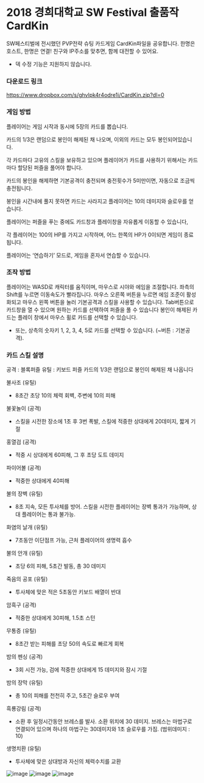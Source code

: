 # 2018 경희대학교 SW Festival 출품작 CardKin

SW페스티벌에 전시했던 PVP전략 슈팅 카드게임 CardKin파일을 공유합니다.
한명은 호스트, 한명은 연결! 친구와 IP주소를 맞추면, 함께 대전할 수 있어요.
* 덱 수정 기능은 지원하지 않습니다.

### 다운로드 링크
https://www.dropbox.com/s/ghvlpk4r4odre1i/CardKin.zip?dl=0



### 게임 방법

플레이어는 게임 시작과 동시에 5장의 카드를 뽑습니다.

카드의 1/3은 랜덤으로 봉인이 해제된 채 나오며, 이외의 카드는 모두 봉인되어있습니다.

각 카드마다 고유의 스킬을 보유하고 있으며 플레이어가 카드를 사용하기 위해서는 카드마다 할당된 퍼즐을 풀어야 합니다.

카드의 봉인을 해제하면 기본공격이 충전되며 충전횟수가 5미만이면, 자동으로 조금씩 충전됩니다.

봉인을 시간내에 풀지 못하면 카드는 사라지고 플레이어는 10의 데미지와 슬로우를 얻습니다.

플레이어는 퍼즐을 푸는 중에도 카드창과 플레이창을 자유롭게 이동할 수 있습니다,

각 플레이어는 100의 HP를 가지고 시작하며, 어느 한쪽의 HP가 0이되면 게임이 종료됩니다.

플레이어는 ‘연습하기’ 모드로, 게임을 혼자서 연습할 수 있습니다.


### 조작 방법

플레이어는 WASD로 캐릭터를 움직이며, 마우스로 시야와 에임을 조절합니다.
좌측의 Shift를 누르면 이동속도가 빨라집니다.
마우스 오른쪽 버튼을 누르면 에임 조준이 활성화되고 마우스 왼쪽 버튼을 눌러 기본공격과 스킬을 사용할 수 있습니다.
Tab버튼으로 카드창을 열 수 있으며 원하는 카드를 선택하여 퍼즐을 풀 수 있습니다
봉인이 해제된 카드는 플레이 창에서 마우스 휠로 카드를 선택할 수 있습니다.
- 또는, 상측의 숫자키 1, 2, 3, 4, 5로 카드를 선택할 수 있습니다. (~버튼 : 기본공격).


### 카드 스킬 설명

공격 : 블록퍼즐 
유틸 : 키보드 퍼즐
카드의 1/3은 랜덤으로 봉인이 해제된 채 나옵니다

불사조 (유틸)
* 8초간 초당 10의 체력 회벽, 주변에 10의 피해

불꽃놀이 (공격)
* 스킬을 시전한 장소에 1초 후 3번 폭발, 스킬에 적중한 상대에게 20데미지, 짧게 기절

홍열검 (공격)
* 적중 시 상대에게 60피해, 그 후 초당 도트 데미지

파이어볼 (공격)
* 적중한 상대에게 40피해

불의 장벽 (유틸)
* 8초 지속, 모든 투사체를 방어. 스킬을 시전한 플레이어는 장벽 통과가 가능하며, 상대 플레이어는 통과 불가능.

화염의 날개 (유틸)
* 7초동안 이단점프 가능, 근처 플레이어의 생명력 흡수

불의 안개 (유틸)
* 초당 6의 피해, 5초간 발동, 총 30 데미지

죽음의 공포 (유틸)
* 투사체에 맞은 적은 5초동안 키보드 배열이 반대

암흑구 (공격)
* 적중한 상대에게 30피해, 1.5초 스턴

무통증 (유틸)
* 8초간 받는 피해를 초당 50의 속도로 빠르게 회복

밤의 펜싱 (공격)
* 3회 시전 가능, 검에 적중한 상대에게 15 데미지와 잠시 기절

밤의 장막 (유틸)
* 총 10의 피해를 천천히 주고, 5초간 슬로우 부여

흑룡강림 (공격)
* 소환 후 일정시간동안 브레스를 발사. 소환 위치에 30 데미지. 브레스는 마법구로 연결되어 있으며 하나의 마법구는 30데미지와 1초 슬로우를 가짐. (범위데미지 : 10)

생명치환 (유틸)
* 투사체에 맞은 상대방과 자신의 체력수치를 교환

![image](https://user-images.githubusercontent.com/30552933/175558600-7cd8078e-13c8-4ebd-850d-abc4285cbb2a.png)
![image](https://user-images.githubusercontent.com/30552933/175558679-2f25689f-3ecf-403d-8e36-2b4c55684254.png)
![image](https://user-images.githubusercontent.com/30552933/175558635-7c6f61a5-c9f5-499d-a180-9473a453c130.png)


